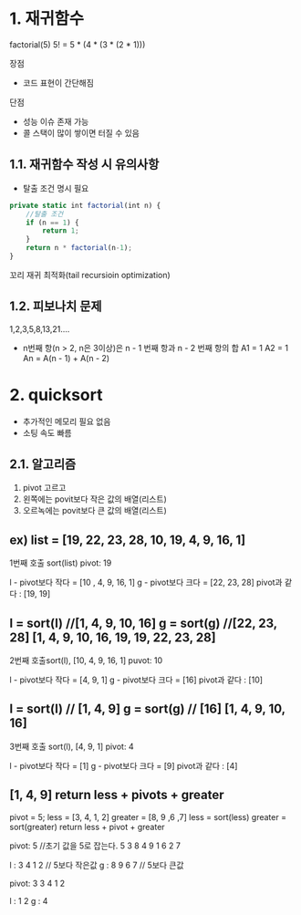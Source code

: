 # 1. 재귀함수

factorial(5)
5! = 5 * (4 * (3 * (2 * 1)))

장점
- 코드 표현이 간단해짐


단점
- 성능 이슈 존재 가능
- 콜 스택이 많이 쌓이면 터질 수 있음 

## 1.1. 재귀함수 작성 시 유의사항

- 탈출 조건 명시 필요

```javascript
private static int factorial(int n) {
    //탈출 조건 
	if (n == 1) {
		return 1;
    }
    return n * factorial(n-1);
}
```

꼬리 재귀 최적화(tail recursioin optimization)

## 1.2. 피보나치 문제

1,2,3,5,8,13,21....

- n번째 항(n > 2, n은 3이상)은 n - 1 번째 항과 n - 2 번째 항의 합
A1 = 1
A2 = 1
An = A(n - 1) + A(n - 2)

# 2. quicksort

- 추가적인 메모리 필요 없음
- 소팅 속도 빠름
  
## 2.1. 알고리즘

1. pivot 고르고 
2. 왼쪽에는 povit보다 작은 값의 배열(리스트)
3. 오르녹에는 povit보다 큰 값의 배열(리스트)

ex)
list = [19, 22, 23, 28, 10, 19, 4, 9, 16, 1]
-----------------------------------
1번째 호출 sort(list)
pivot: 19

l - pivot보다 작다 = [10 , 4, 9, 16, 1]
g - pivot보다 크다 = [22, 23, 28]
pivot과 같다 : [19, 19]

l = sort(l) //[1, 4, 9, 10, 16]
g = sort(g) //[22, 23, 28]
[1, 4, 9, 10, 16, 19, 19, 22, 23, 28]
-----------------------------------

2번째 호출sort(l), [10, 4, 9, 16, 1]
puvot: 10

l - pivot보다 작다 = [4, 9, 1]
g - pivot보다 크다 = [16]
pivot과 같다 : [10]

l = sort(l) // [1, 4, 9]
g = sort(g) // [16]
[1, 4, 9, 10, 16]
-----------------------------------


3번째 호출 sort(l), [4, 9, 1]
pivot: 4

l - pivot보다 작다 = [1]
g - pivot보다 크다 = [9]
pivot과 같다 : [4]

[1, 4, 9]
return less + pivots + greater
-----------------------------------












pivot = 5;
less = [3, 4, 1, 2]
greater = [8, 9 ,6 ,7]
less = sort(less)
greater = sort(greater)
return less + pivot + greater


pivot: 5 //초기 값을 5로 잡는다.
5 3 8 4 9 1 6 2 7

l : 3 4 1 2  // 5보다 작은값
g : 8 9 6 7 // 5보다 큰값

pivot: 3
3 4 1 2 

l : 1 2
g : 4